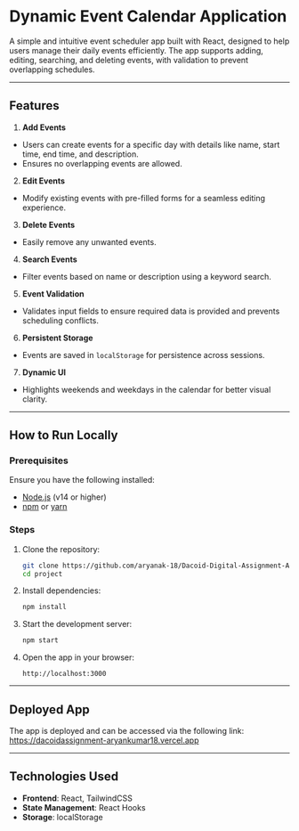 # Dynamic Event Calendar Application

A simple and intuitive event scheduler app built with React, designed to help users manage their daily events efficiently. The app supports adding, editing, searching, and deleting events, with validation to prevent overlapping schedules.

---

## Features

1. **Add Events**  
-  Users can create events for a specific day with details like name, start time, end time, and description.  
- Ensures no overlapping events are allowed.  

2. **Edit Events**  
- Modify existing events with pre-filled forms for a seamless editing experience.  

3. **Delete Events**  
- Easily remove any unwanted events.  

4. **Search Events**  
- Filter events based on name or description using a keyword search.  

5. **Event Validation**  
- Validates input fields to ensure required data is provided and prevents scheduling conflicts.  

6. **Persistent Storage**  
- Events are saved in `localStorage` for persistence across sessions.  

7. **Dynamic UI**  
- Highlights weekends and weekdays in the calendar for better visual clarity.  

---

## How to Run Locally

### Prerequisites

Ensure you have the following installed:

- [Node.js](https://nodejs.org/) (v14 or higher)
- [npm](https://www.npmjs.com/) or [yarn](https://yarnpkg.com/)

### Steps

1. Clone the repository:
   ```bash
   git clone https://github.com/aryanak-18/Dacoid-Digital-Assignment-AryanKumar.git
   cd project
   ```

2. Install dependencies:
   ```bash
   npm install
   ```

3. Start the development server:
   ```bash
   npm start
   ```

4. Open the app in your browser:
   ```
   http://localhost:3000
   ```

---

## Deployed App

The app is deployed and can be accessed via the following link:  
https://dacoidassignment-aryankumar18.vercel.app

---

## Technologies Used

- **Frontend**: React, TailwindCSS
- **State Management**: React Hooks
- **Storage**: localStorage